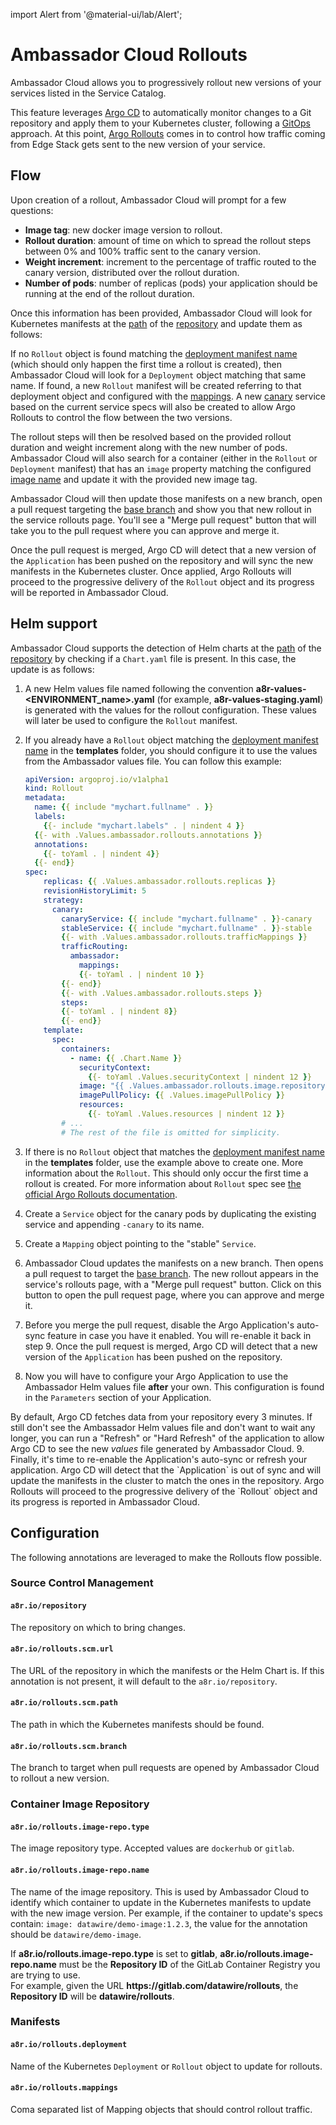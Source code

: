 import Alert from '@material-ui/lab/Alert';

# Ambassador Cloud Rollouts

Ambassador Cloud allows you to progressively rollout new versions of your services listed in the Service Catalog.

This feature leverages [Argo CD](../../concepts/argo/) to automatically monitor changes to a Git repository
and apply them to your Kubernetes cluster, following a [GitOps](../../concepts/gitops/) approach. At this
point, [Argo Rollouts](../../concepts/argo/) comes in to control how traffic coming from Edge Stack gets
sent to the new version of your service.

## Flow

Upon creation of a rollout, Ambassador Cloud will prompt for a few questions:
- **Image tag**: new docker image version to rollout.
- **Rollout duration**: amount of time on which to spread the rollout steps between 0% and 100% traffic sent to the canary version.
- **Weight increment**: increment to the percentage of traffic routed to the canary version, distributed over the rollout duration.
- **Number of pods**: number of replicas (pods) your application should be running at the end of the rollout duration.

Once this information has been provided, Ambassador Cloud will look for Kubernetes manifests at the [path](#a8riorolloutsscmpath) of
the [repository](#a8riorepository) and update them as follows:

If no `Rollout` object is found matching the [deployment manifest name](#a8riorolloutsdeployment) (which should only
happen the first time a rollout is created), then Ambassador Cloud will look for a `Deployment` object matching that same name.
If found, a new `Rollout` manifest will be created referring to that deployment object and configured with the
[mappings](#a8riorolloutsmappings). A new [canary](/docs/argo/latest/concepts/canary/) service based on the current service specs
will also be created to allow Argo Rollouts to control the flow between the two versions.

The rollout steps will then be resolved based on the provided rollout duration and weight increment along with the
new number of pods. Ambassador Cloud will also search for a container (either in the `Rollout` or `Deployment` manifest) that
has an `image` property matching the configured [image name](#a8riorolloutsimage-reponame) and update it with the
provided new image tag.

Ambassador Cloud will then update those manifests on a new branch, open a pull request targeting the
[base branch](#a8riorolloutsscmbranch) and show you that new rollout in the service rollouts page. You'll see a
"Merge pull request" button that will take you to the pull request where you can approve and merge it.

Once the pull request is merged, Argo CD will detect that a new version of the `Application` has been pushed on the
repository and will sync the new manifests in the Kubernetes cluster. Once applied, Argo Rollouts will proceed to the
progressive delivery of the `Rollout` object and its progress will be reported in Ambassador Cloud.

## Helm support

Ambassador Cloud supports the detection of Helm charts at the [path](#a8riorolloutsscmpath) of
the [repository](#a8riorepository) by checking if a `Chart.yaml` file is present. In this case, the update is
as follows:

1. A new Helm values file named following the convention **a8r-values-<ENVIRONMENT_name>.yaml** (for example, **a8r-values-staging.yaml**)
is generated with the values for the rollout configuration. These values will later be used to configure the
`Rollout` manifest.
2. If you already have a `Rollout` object matching the [deployment manifest name](#a8riorolloutsdeployment) in the **templates** folder,
you should configure it to use the values from the Ambassador values file. You can follow this example:

    ```yaml
    apiVersion: argoproj.io/v1alpha1
    kind: Rollout
    metadata:
      name: {{ include "mychart.fullname" . }}
      labels:
        {{- include "mychart.labels" . | nindent 4 }}
      {{- with .Values.ambassador.rollouts.annotations }}
      annotations:
        {{- toYaml . | nindent 4}}
      {{- end}}
    spec:
        replicas: {{ .Values.ambassador.rollouts.replicas }}
        revisionHistoryLimit: 5
        strategy:
          canary:
            canaryService: {{ include "mychart.fullname" . }}-canary
            stableService: {{ include "mychart.fullname" . }}-stable
            {{- with .Values.ambassador.rollouts.trafficMappings }}
            trafficRouting:
              ambassador:
                mappings:
                {{- toYaml . | nindent 10 }}
            {{- end}}
            {{- with .Values.ambassador.rollouts.steps }}
            steps:
            {{- toYaml . | nindent 8}}
            {{- end}}
        template:
          spec:
            containers:
              - name: {{ .Chart.Name }}
                securityContext:
                  {{- toYaml .Values.securityContext | nindent 12 }}
                image: "{{ .Values.ambassador.rollouts.image.repository }}:{{ .Values.ambassador.rollouts.image.tag | default .Chart.AppVersion }}"
                imagePullPolicy: {{ .Values.imagePullPolicy }}
                resources:
                  {{- toYaml .Values.resources | nindent 12 }}
            # ...
            # The rest of the file is omitted for simplicity.
    ```

3. If there is no `Rollout` object that matches the [deployment manifest name](#a8riorolloutsdeployment) in the **templates** folder,
use the example above to create one. More information about the `Rollout`. This should only occur the first time a rollout is created.
For more information about `Rollout` spec see [the official Argo Rollouts documentation](https://argoproj.github.io/argo-rollouts/features/specification/).
4. Create a `Service` object for the canary pods by duplicating the existing service and appending `-canary` to its name.
5. Create a `Mapping` object pointing to the "stable" `Service`.
6. Ambassador Cloud updates the manifests on a new branch. Then opens a pull request to target the
[base branch](#a8riorolloutsscmbranch). The new rollout appears in the service's rollouts page, with a "Merge pull request" button.
Click on this button to open the pull request page, where you can approve and merge it.
7. Before you merge the pull request, disable the Argo Application's auto-sync feature in case you have it enabled. You will
re-enable it back in step 9. Once the pull request is merged, Argo CD will detect that a new version of the `Application` has
been pushed on the repository.
8. Now you will have to configure your Argo Application to use the Ambassador Helm values file
**after** your own. This configuration is found in the `Parameters` section of your Application.
<Alert severity="warning">
    By default, Argo CD fetches data from your repository every 3 minutes. If still don't see the Ambassador
    Helm values file and don't want to wait any longer, you can run a "Refresh" or "Hard Refresh" of the
    application to allow Argo CD to see the new <i>values</i> file generated by Ambassador Cloud.
</Alert>
9. Finally, it's time to re-enable the Application's auto-sync or refresh your application. Argo CD will detect that the `Application`
is out of sync and will update the manifests in the cluster to match the ones in the repository. Argo Rollouts will proceed to the
progressive delivery of the `Rollout` object and its progress is reported in Ambassador Cloud.

## Configuration

The following annotations are leveraged to make the Rollouts flow possible.

### Source Control Management

#### `a8r.io/repository`

The repository on which to bring changes.

#### `a8r.io/rollouts.scm.url`

The URL of the repository in which the manifests or the Helm Chart is. If this annotation is not present, it will default to the `a8r.io/repository`.

#### `a8r.io/rollouts.scm.path`

The path in which the Kubernetes manifests should be found.

#### `a8r.io/rollouts.scm.branch`

The branch to target when pull requests are opened by Ambassador Cloud to rollout a new version.

### Container Image Repository

#### `a8r.io/rollouts.image-repo.type`

The image repository type. Accepted values are `dockerhub` or `gitlab`.

#### `a8r.io/rollouts.image-repo.name`

The name of the image repository. This is used by Ambassador Cloud to identify which container to update in the Kubernetes manifests to update with the new image version. Per example, if the container to update's specs contain: `image: datawire/demo-image:1.2.3`, the value for the annotation should be `datawire/demo-image`.

<Alert severity="warning">
  If <strong>a8r.io/rollouts.image-repo.type</strong> is set to <strong>gitlab</strong>, <strong>a8r.io/rollouts.image-repo.name</strong> must be the <strong>Repository ID</strong> of the GitLab Container Registry you are trying to use.<br/>
  For example, given the URL <strong>https://gitlab.com/datawire/rollouts</strong>, the <strong>Repository ID</strong> will be <strong>datawire/rollouts</strong>.
</Alert>

### Manifests

#### `a8r.io/rollouts.deployment`

Name of the Kubernetes `Deployment` or `Rollout` object to update for rollouts.

#### `a8r.io/rollouts.mappings`

Coma separated list of Mapping objects that should control rollout traffic.
